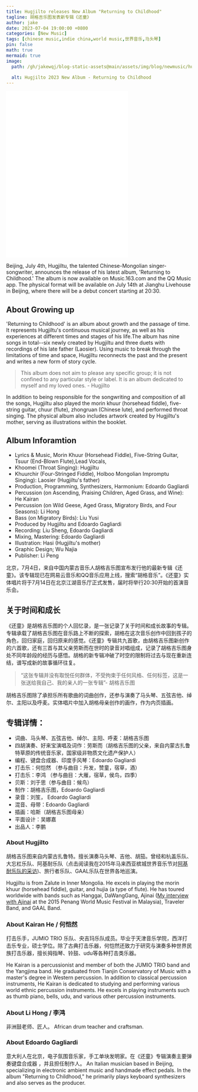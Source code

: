 ```yaml
---
title: Hugjilto releases New Album "Returning to Childhood"
tagline: 胡格吉乐图发表新专辑《还童》
author: jake
date: 2023-07-04 19:00:00 +0800
categories: [New Music]
tags: [chinese music,indie china,world music,世界音乐,马头琴]
pin: false
math: true
mermaid: true
image:
  path: /gh/jakewqj/blog-static-assets@main/assets/img/blog/newmusic/hugjilto-return-to-childhood.jpg
  
  alt: Hugjilto 2023 New Album - Returning to Childhood
---
```


<iframe frameborder="no" border="0" marginwidth="0" marginheight="0" width=330 height=450 align=center src="//music.163.com/outchain/player?type=1&id=168814596&auto=1&height=430"></iframe>


Beijing, July 4th, Hugjiltu, the talented Chinese-Mongolian singer-songwriter, announces the release of his latest album, 'Returning to Childhood.' The album is now available on Music.163.com and the QQ Music app. The physical format will be available on July 14th at Jianghu Livehouse in Beijing, where there will be a debut concert starting at 20:30. 

## About Growing up 
'Returning to Childhood' is an album about growth and the passage of time. It represents Hugjiltu's continuous musical journey, as well as his experiences at different times and stages of his life.The album has nine songs in total--six newly created by Hugjiltu and three duets with recordings of his late father (Laosier). Using music to break through the limitations of time and space, Hugjiltu reconnects the past and the present and writes a new form of story cycle.

> This album does not aim to please any specific group; it is not confined to any particular style or label. It is an album dedicated to myself and my loved ones. - Hugjilto

In addition to being responsible for the songwriting and composition of all the songs, Hugjiltu also played the morin khuur (horsehead fiddle), five-string guitar, chuur (flute), zhongruan (Chinese lute), and performed throat singing. The physical album also includes artwork created by Hugjiltu's mother, serving as illustrations within the booklet.

## Album Inforamtion
- Lyrics & Music, Morin Khuur (Horsehead Fiddle), Five-String Guitar, Tsuur (End-Blown Flute),Lead Vocals,
- Khoomei (Throat Singing): Hugjiltu
- Khuurchir (Four-Stringed Fiddle), Holboo Mongolian Impromptu Singing): Laosier (Hugjiltu's father)
- Production, Programming, Synthesizers, Harmonium: Edoardo Gagliardi
- Percussion (on Ascending, Praising Children, Aged Grass, and Wine): He Kairan
- Percussion (on Wild Geese, Aged Grass, Migratory Birds, and Four Seasons): Li Hong
- Bass (on Migratory Birds): Liu Yusi
- Produced by Hugjiltu and Edoardo Gagliardi
- Recording: Liu Sheng, Edoardo Gagliardi
- Mixing, Mastering: Edoardo Gagliardi
- lllustration: Hasi (Hugjiltu's mother)
- Graphic Design; Wu Najia
- Publisher: Li Peng


北京，7月4日，来自中国内蒙古音乐人胡格吉乐图宣布发行他的最新专辑《还童》。该专辑现已在网易云音乐和QQ音乐应用上线，搜索“胡格音乐”。《还童》实体唱片将于7月14日在北京江湖音乐厅正式发售，届时将举行20:30开始的首演音乐会。

## 关于时间和成长
《还童》是胡格吉乐图的个人回忆录，是一张记录了关于时间和成长故事的专辑。专辑承载了胡格吉乐图在音乐路上不断的探索，胡格在这次音乐创作中回到孩子的角色，回归家庭，回归原来的感觉。《还童》专辑共九首歌，由胡格吉乐图新创作的六首歌，还有三首与其父亲劳斯而在世时的录音对唱组成，记录了胡格吉乐图身处不同年龄段的经历与感悟。胡格的新专辑冲破了时空的限制将过去与现在重新连结，谱写成新的故事循环往复。

> “这张专辑并没有取悦任何群体，不受拘束于任何风格、任何标签，这是一张送给我自己、我的亲人的一张专辑”- 胡格吉乐图

胡格吉乐图除了承担乐所有歌曲的词曲创作，还参与演奏了马头琴、五弦吉他、绰尔、主阳以及呼麦。实体唱片中加入胡格母亲创作的画作，作为内页插画。

## 专辑详情：
- 词曲、马头琴、五弦吉他、绰尔、主阳、呼麦：胡格吉乐图
- 四胡演奏、好来宝演唱及词作：劳斯而（胡格吉乐图的父亲，来自内蒙古扎鲁特草原的传统音乐家，国家级非物质文化遗产保护人）
- 编程、键盘合成器、印度手风琴：Edoardo Gagliardi
- 打击乐：何恺然 （参与曲目：升发，赞童，宿草，酒）
- 打击乐：李鸿 （参与曲目：大雁，宿草，侯鸟，四季）
- 贝斯：刘于思（参与曲目：候鸟）
- 制作：胡格吉乐图，Edoardo Gagliardi
- 录音：刘笙， Edoardo Gagliardi
- 混音、母带：Edoardo Gagliardi
- 插画：哈斯（胡格吉乐图母亲）
- 平面设计：吴娜嘉
- 出品人：李鹏


### About Hugjilto
胡格吉乐图来自内蒙古扎鲁特。擅长演奏马头琴、吉他、胡笳。曾经和杭盖乐队、大忘杠乐队、阿基耐乐队（点击阅读我在2015年马来西亚槟城世界音乐节对[阿基耐乐队的采访](https://jakewqj.github.io/posts/penang-interview-with-ajinai/))、旅行者乐队、GAAL乐队在世界各地巡演。

Hugjiltu is from Zalute in Inner Mongolia. He excels in playing the morin khuur (horsehead fiddle), guitar, and hujia (a type of flute). He has toured worldwide with bands such as Hanggai, DaWangGang, Ajinai ([My interview with Ajinai](https://jakewqj.github.io/posts/penang-interview-with-ajinai/) at the 2015 Penang World Music Festival in Malaysia), Traveler Band, and GAAL Band.

### About Kairan He / 何恺然
打击乐手，JUMIO TRIO 乐队、央吉玛乐队成员。毕业于天津音乐学院，西洋打击乐专业，硕士学位。除了古典打击乐器，何恺然还致力于研究与演奏多种世界民族打击乐器，擅长拇指琴、铃鼓、udu等各种打击类乐器。

He Kairan is a percussionist and member of both the JUMIO TRIO band and the Yangjima band. He graduated from Tianjin Conservatory of Music with a master's degree in Western percussion. In addition to classical percussion instruments, He Kairan is dedicated to studying and performing various world ethnic percussion instruments. He excels in playing instruments such as thumb piano, bells, udu, and various other percussion instruments.

### About Li Hong / 李鸿
非洲鼓老师、匠人。
African drum teacher and craftsman.

### About Edoardo Gagliardi  
意大利人在北京，电子氛围音乐家，手工单块发明家。在《还童》专辑演奏主要弹奏键盘合成器 ，并且担任制作人。
An Italian musician based in Beijing, specializing in electronic ambient music and handmade effect pedals. In the album "Returning to Childhood," he primarily plays keyboard synthesizers and also serves as the producer.